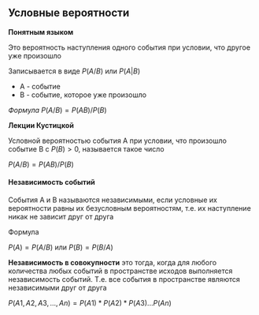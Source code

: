## Условные вероятности

**Понятным языком**

Это вероятность наступления одного события при условии, что другое уже произошло 

Записывается в виде $P(A/B)$ или $P(A|B)$
- A - событие
- B - событие, которое уже произошло 

*Формула*
$P(A/B)=P(AB)/P(B)$

**Лекции Кустицкой**

Условной вероятностью события A при условии, что произошло событие B с $P(B)>0$, называется такое число

$P(A/B)=P(AB)/P(B)$

#### Независимость событий 

События A и B называются независимыми, если условные их вероятности равны их безусловным вероятностям, т.е. их наступление никак не зависит друг от друга

Формула

$P(A)=P(A/B)$ или $P(B)=P(B/A)$

**Независимость в совокупности** это тогда, когда для любого количества любых событий в пространстве исходов выполняется независимость событий. Т.е. все события в пространстве являются независимыми друг от друга

$P(A1, A2, A3, ..., An)=P(A1)*P(A2)*P(A3)...P(An)$